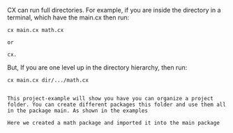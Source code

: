 CX can run full directories. For example, if you are inside the directory in a terminal, which have the main.cx then run:

```
cx main.cx math.cx

or

cx. 
```

But, If you are one level up in the directory hierarchy, then run:

```
cx main.cx dir/.../math.cx


This project-example will show you have you can organize a project folder. You can create different packages this folder and use them all in the package main. As shown in the examples 

Here we created a math package and imported it into the main package 